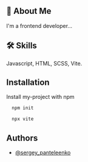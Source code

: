 ## 🚀 About Me
I'm a frontend developer...

## 🛠 Skills
Javascript, HTML, SCSS, Vite.

## Installation

Install my-project with npm

```bash
  npm init
```
```bash
  npx vite
```


## Authors

- [@sergey_panteleenko](https://www.github.com/depst0r)
